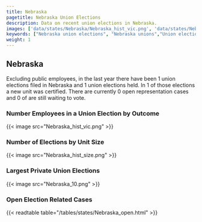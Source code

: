 ```yaml
---
title: Nebraska
pagetitle: Nebraska Union Elections
description: Data on recent union elections in Nebraska.
images: ['data/states/Nebraska/Nebraska_hist_vic.png', 'data/states/Nebraska/Nebraska_hist_size.png', 'data/states/Nebraska/Nebraska_10.png']
keywords: ["Nebraska union elections", "Nebraska unions","Union elections"]
weight: 1
---
```

##  Nebraska

Excluding public employees, in the last year there have been 1 union elections filed in Nebraska and 1 union elections held. In 1 of those elections a new unit was certified. There are currently 0 open representation cases and 0 of are still waiting to vote.

### Number Employees in a Union Election by Outcome
{{< image src="Nebraska_hist_vic.png" >}}

### Number of Elections by Unit Size
{{< image src="Nebraska_hist_size.png" >}}

### Largest Private Union Elections
{{< image src="Nebraska_10.png" >}}

### Open Election Related Cases
{{< readtable table="/tables/states/Nebraska_open.html" >}}

